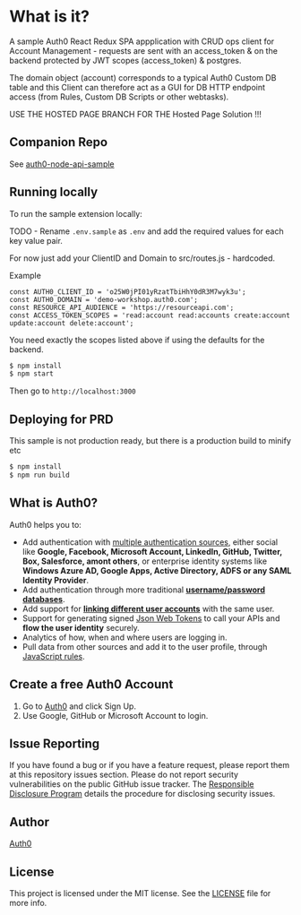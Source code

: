 # What is it?

A sample Auth0 React Redux SPA appplication with CRUD ops client for Account Management - requests are sent with
   an access_token & on the backend protected by JWT scopes (access_token) & postgres. 
   
The domain object (account) corresponds to a typical Auth0 Custom DB table and this Client can
therefore act as a GUI for DB HTTP endpoint access (from Rules, Custom DB Scripts or other webtasks).

USE THE HOSTED PAGE BRANCH FOR THE Hosted Page Solution !!!

## Companion Repo

See [auth0-node-api-sample](https://github.com/tawawa/auth0-node-api-sample)

## Running locally

To run the sample extension locally:

TODO - Rename `.env.sample` as `.env` and add the required values for each key value pair.

For now just add your ClientID and Domain to src/routes.js - hardcoded.

Example

```
const AUTH0_CLIENT_ID = 'o25W0jPI01yRzatTbiHhY0dR3M7wyk3u';
const AUTH0_DOMAIN = 'demo-workshop.auth0.com';
const RESOURCE_API_AUDIENCE = 'https://resourceapi.com';
const ACCESS_TOKEN_SCOPES = 'read:account read:accounts create:account update:account delete:account';
```

You need exactly the scopes listed above if using the defaults for the backend.

```bash
$ npm install
$ npm start
```

Then go to `http://localhost:3000`

## Deploying for PRD 

This sample is not production ready, but there is a production build to minify etc


```bash
$ npm install
$ npm run build
```


## What is Auth0?

Auth0 helps you to:

* Add authentication with [multiple authentication sources](https://docs.auth0.com/identityproviders), either social like **Google, Facebook, Microsoft Account, LinkedIn, GitHub, Twitter, Box, Salesforce, amont others**, or enterprise identity systems like **Windows Azure AD, Google Apps, Active Directory, ADFS or any SAML Identity Provider**.
* Add authentication through more traditional **[username/password databases](https://docs.auth0.com/mysql-connection-tutorial)**.
* Add support for **[linking different user accounts](https://docs.auth0.com/link-accounts)** with the same user.
* Support for generating signed [Json Web Tokens](https://docs.auth0.com/jwt) to call your APIs and **flow the user identity** securely.
* Analytics of how, when and where users are logging in.
* Pull data from other sources and add it to the user profile, through [JavaScript rules](https://docs.auth0.com/rules).

## Create a free Auth0 Account

1. Go to [Auth0](https://auth0.com/signup) and click Sign Up.
2. Use Google, GitHub or Microsoft Account to login.

## Issue Reporting

If you have found a bug or if you have a feature request, please report them at this repository issues section. Please do not report security vulnerabilities on the public GitHub issue tracker. The [Responsible Disclosure Program](https://auth0.com/whitehat) details the procedure for disclosing security issues.

## Author

[Auth0](auth0.com)

## License

This project is licensed under the MIT license. See the [LICENSE](LICENSE) file for more info.




